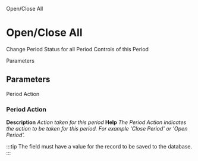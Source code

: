 
Open/Close All
# Open/Close All


Change Period Status for all Period Controls of this Period

Parameters
## Parameters


Period Action
### Period Action

**Description**
 *Action taken for this period*
**Help**
 *The Period Action indicates the action to be taken for this period.  For example 'Close Period' or 'Open Period'.*

:::tip
The field must have a value for the record to be saved to the database.
:::